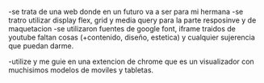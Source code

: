 -se trata de una web donde en un futuro va a ser para mi hermana
-se tratro utilizar display flex, grid y media query para la parte resposinve y de maquetacion
-se utilizaron fuentes de google font, iframe traidos de youtube
 faltan cosas (+contenido, diseño, estetica) y cualquier sujerencia que puedan darme.

-utilize y me guie en una extencion de chrome que es un visualizador con muchisimos modelos
 de moviles y tabletas.